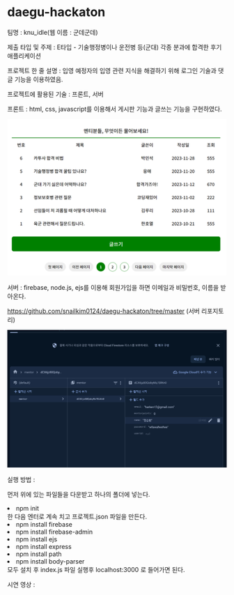 # daegu-hackaton

팀명 : knu_idle(웹 이름 : 군데군데)


제출 타입 및 주제 : E타입 - 기술행정병이나 운전병 등(군대) 각종 분과에 합격한 후기 애플리케이션


프로젝트 한 줄 설명 : 입영 예정자의 입영 관련 지식을 해결하기 위해 로그인 기술과 댓글 기능을 이용하였음.


프로젝트에 활용된 기술 : 프론트, 서버


프론트 : html, css, javascript를 이용해서 게시판 기능과 글쓰는 기능을 구현하였다.


<img src="img/pic2.png">


서버 : firebase, node.js, ejs를 이용해 회원가입을 하면 이메일과 비밀번호, 이름을 받아온다.

https://github.com/snailkim0124/daegu-hackaton/tree/master (서버 리포지토리)

<img src="img/pic.png">

실행 방법 : 

먼저 위에 있는 파일들을 다운받고 하나의 폴더에 넣는다.

<li>npm init</li> 한 다음 엔터로 계속 치고 프로젝트.json 파일을 만든다.
<li>npm install firebase</li>
<li>npm install firebase-admin</li>
<li>npm install ejs</li>
<li>npm install express</li>
<li>npm install path</li>
<li>npm install body-parser</li>
모두 설치 후 index.js 파일 실행후 localhost:3000 로 들어가면 된다.

시연 영상 : 